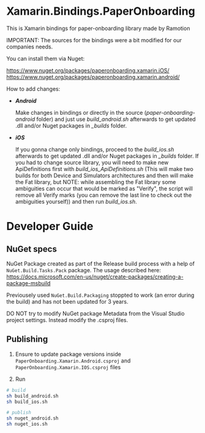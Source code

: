 # Xamarin.Bindings.PaperOnboarding
This is Xamarin bindings for paper-onboarding library made by Ramotion

IMPORTANT: The sources for the bindings were a bit modified for our companies needs.

You can install them via Nuget:

https://www.nuget.org/packages/paperonboarding.xamarin.iOS/
https://www.nuget.org/packages/paperonboarding.xamarin.android/

How to add changes:

 - ***Android***
 
	Make changes in bindings or directly in the source (*paper-onboarding-android* folder) and just use *build_android.sh* afterwards to get updated .dll and/or Nuget packages in *_builds* folder.
	
 - ***iOS***
 
	 If you gonna change only bindings, proceed to the *build_ios.sh* afterwards to get updated .dll and/or Nuget packages in *_builds* folder.
	 If you had to change source library, you will need to make new ApiDefinitions first with *build_ios_ApiDefinitions.sh*
	 (This will make two builds for both Device and Simulators architectures and then will make the Fat library, but
	 NOTE: while assembling the Fat library some ambiguities can occur that would be marked as "Verify", the script will remove all Verify marks (you can remove the last line to check out the ambiguities yourself))
	 and then run *build_ios.sh*.

# Developer Guide

## NuGet specs

NuGet Package created as part of the Release build process with a help of `NuGet.Build.Tasks.Pack` package.
The usage described here: https://docs.microsoft.com/en-us/nuget/create-packages/creating-a-package-msbuild

Previousely used `NuGet.Build.Packaging` stoppted to work (an error during the build) and has not been updated for 3 years.

DO NOT try to modify NuGet package Metadata from the Visual Studio project settings.
Instead modify the .csproj files.

## Publishing

1. Ensure to update package versions inside `PaperOnboarding.Xamarin.Android.csproj` and `PaperOnboarding.Xamarin.IOS.csproj` files

2. Run

```bash
# build
sh build_android.sh
sh build_ios.sh

# publish
sh nuget_android.sh
sh nuget_ios.sh
```

